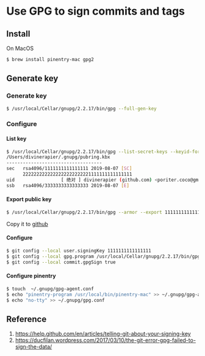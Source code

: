 # Use GPG to sign commits and tags

## Install

On MacOS

``` sh
$ brew install pinentry-mac gpg2
```

## Generate key

### Generate key

``` sh
$ /usr/local/Cellar/gnupg/2.2.17/bin/gpg --full-gen-key
```

### Configure 

#### List key

``` sh
$ /usr/local/Cellar/gnupg/2.2.17/bin/gpg --list-secret-keys --keyid-format LONG
/Users/divinerapier/.gnupg/pubring.kbx
-----------------------------------
sec   rsa4096/1111111111111111 2019-08-07 [SC]
      2222222222222222222222221111111111111111
uid                 [ 绝对 ] divinerapier (github.com) <poriter.coco@gmail.com>
ssb   rsa4096/3333333333333333 2019-08-07 [E]
```

#### Export public key

``` sh
$ /usr/local/Cellar/gnupg/2.2.17/bin/gpg --armor --export 1111111111111111
```

Copy it to [github](https://github.com/settings/keys)

#### Configure

``` sh
$ git config --local user.signingKey 1111111111111111
$ git config --local gpg.program /usr/local/Cellar/gnupg/2.2.17/bin/gpg
$ git config --local commit.gpgSign true
```

#### Configure pinentry

``` sh
$ touch  ~/.gnupg/gpg-agent.conf
$ echo "pinentry-program /usr/local/bin/pinentry-mac" >> ~/.gnupg/gpg-agent.conf
$ echo "no-tty" >> ~/.gnupg/gpg.conf
```

## Reference

1. https://help.github.com/en/articles/telling-git-about-your-signing-key   
2. https://ducfilan.wordpress.com/2017/03/10/the-git-error-gpg-failed-to-sign-the-data/

